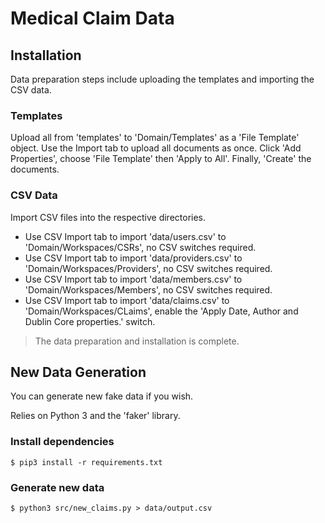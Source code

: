 # Medical Claim Data

## Installation

Data preparation steps include uploading the templates and importing the CSV data.

### Templates

Upload all from 'templates' to 'Domain/Templates' as a 'File Template' object.  Use the Import tab to upload all documents as once.  Click 'Add Properties', choose 'File Template' then 'Apply to All'.  Finally, 'Create' the documents.

### CSV Data

Import CSV files into the respective directories.

* Use CSV Import tab to import 'data/users.csv' to 'Domain/Workspaces/CSRs', no CSV switches required.
* Use CSV Import tab to import 'data/providers.csv' to 'Domain/Workspaces/Providers', no CSV switches required.
* Use CSV Import tab to import 'data/members.csv' to 'Domain/Workspaces/Members', no CSV switches required.
* Use CSV Import tab to import 'data/claims.csv' to 'Domain/Workspaces/CLaims', enable the 'Apply Date, Author and Dublin Core properties.' switch.

> The data preparation and installation is complete.

## New Data Generation

You can generate new fake data if you wish.

Relies on Python 3 and the 'faker' library.

### Install dependencies

`$ pip3 install -r requirements.txt`

### Generate new data

`$ python3 src/new_claims.py > data/output.csv`
